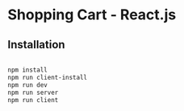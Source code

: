 # Shopping Cart - React.js

## Installation

```bash

npm install
npm run client-install
npm run dev
npm run server
npm run client


```


